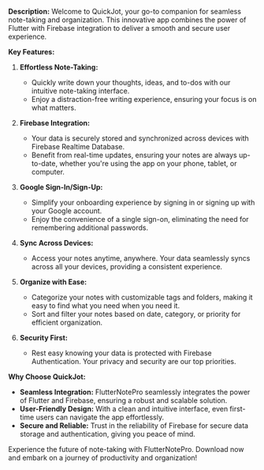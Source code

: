 **Description:**
Welcome to QuickJot, your go-to companion for seamless note-taking and organization. This innovative app combines the power of Flutter with Firebase integration to deliver a smooth and secure user experience.

**Key Features:**

1. **Effortless Note-Taking:**
   - Quickly write down your thoughts, ideas, and to-dos with our intuitive note-taking interface.
   - Enjoy a distraction-free writing experience, ensuring your focus is on what matters.

2. **Firebase Integration:**
   - Your data is securely stored and synchronized across devices with Firebase Realtime Database.
   - Benefit from real-time updates, ensuring your notes are always up-to-date, whether you're using the app on your phone, tablet, or computer.

3. **Google Sign-In/Sign-Up:**
   - Simplify your onboarding experience by signing in or signing up with your Google account.
   - Enjoy the convenience of a single sign-on, eliminating the need for remembering additional passwords.

4. **Sync Across Devices:**
   - Access your notes anytime, anywhere. Your data seamlessly syncs across all your devices, providing a consistent experience.

5. **Organize with Ease:**
   - Categorize your notes with customizable tags and folders, making it easy to find what you need when you need it.
   - Sort and filter your notes based on date, category, or priority for efficient organization.

6. **Security First:**
   - Rest easy knowing your data is protected with Firebase Authentication. Your privacy and security are our top priorities.

**Why Choose QuickJot:**
- **Seamless Integration:** FlutterNotePro seamlessly integrates the power of Flutter and Firebase, ensuring a robust and scalable solution.
- **User-Friendly Design:** With a clean and intuitive interface, even first-time users can navigate the app effortlessly.
- **Secure and Reliable:** Trust in the reliability of Firebase for secure data storage and authentication, giving you peace of mind.

Experience the future of note-taking with FlutterNotePro. Download now and embark on a journey of productivity and organization!
